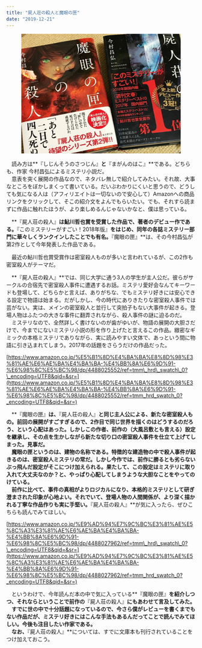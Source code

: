 ```yaml
---
title: "屍人荘の殺人と魔眼の匣"
date: "2019-12-21"
---
```


<figure>

![](assets/nf84f45f8b1d2_2da5c9a87eae9bde4b91ef2f2f440df3.jpeg)

</figure>

　読み方は**『しじんそうのさつじん』**と**『まがんのはこ』**である。どちらも、作家 今村昌弘によるミステリ小説だ。  
　意表を突く展開の作品なので、ネタバレ無しで紹介してみたい。それ故、大事なところをぼかしまくって書いている。だいぶわかりにくいと思うので、どうしても気になる人は（アフィリエイトは一切ないので安心して）Amazonへの商品リンクをクリックして、そこの紹介文をよんでもらいたい。でも、それすら読まずに作品に触れたほうが、より楽しめるんじゃないかなと、僕は思っている。

　**『屍人荘の殺人』**は鮎川哲也賞を受賞した作品で、著者のデビュー作である。**『このミステリーがすごい！2018年版』**をはじめ、同年の各誌ミステリー部門に華々しくランクインしたことでも有名。**『魔眼の匣』**は、その今村昌弘が第2作として今年発表した作品である。

　最近の鮎川哲也賞受賞作は密室殺人ものが多いと言われているが、この2作も密室殺人がテーマだ。

　**『屍人荘の殺人』**では、同じ大学に通う3人の学生が主人公だ。彼らがサークルの合宿先で密室殺人事件に遭遇するお話。ミステリ愛好会なんてキーワードも登場して、どちらかと言えば、ありがちな、でもミステリ好きには安心できる設定で物語は始まる。だがしかし、今の時代にありきたりな密室殺人事件では芸がない。実は、メインの密室殺人と並行して突拍子もない大事件が起きる。登場人物はふたつの大きな事件に翻弄されながら、殺人事件の謎に迫るのだ。  
　ミステリなので、全然詳しく書けないのが歯がゆいが、物語の展開の大胆さだけで、今までにないミステリ小説の形を作り上げたと言えるこの作品。緻密なギミックの本格ミステリでありながら、実に読みやすい文体で、あっという間に物語に引き込まれてしまう。2017年の話題をさらうだけの作品だった。

[https://www.amazon.co.jp/%E5%B1%8D%E4%BA%BA%E8%8D%98%E3%81%AE%E6%AE%BA%E4%BA%BA-%E4%BB%8A%E6%9D%91-%E6%98%8C%E5%BC%98/dp/4488025552/ref=tmm\_hrd\_swatch\_0?\_encoding=UTF8&qid=&sr=](https://www.amazon.co.jp/%E5%B1%8D%E4%BA%BA%E8%8D%98%E3%81%AE%E6%AE%BA%E4%BA%BA-%E4%BB%8A%E6%9D%91-%E6%98%8C%E5%BC%98/dp/4488025552/ref=tmm_hrd_swatch_0?_encoding=UTF8&qid=&sr=)

　**『魔眼の匣』**は、**『屍人荘の殺人』**と同じ主人公による、新たな密室殺人もの。前回の展開がすごすぎるので、2作目で同じ世界を描くのはどうするのだろう、という心配はあった。しかしこの作者、前作の（大風呂敷とも言える）設定を継承し、その点を生かしながら新たな切り口の密室殺人事件を仕立て上げてしまった。見事だ。  
　魔眼の匣というのは、建物の名称である。特徴的な建造物の中で殺人事件が起きるのは、密室殺人ミステリの常だ。しかし今作では、前作に勝るとも劣らないぶっ飛んだ設定がそこにつけ加えられる。果たして、この設定はミステリに取り入れて大丈夫なのか？と、やっぱり心配してしまうような大胆なことをやってのけている。  
　前作に比べて、事件の真相がよりロジカルになり、本格的ミステリとして研ぎ澄まされた印象が心地よい。それでいて、登場人物の人間関係が、より深く描かれる丁寧な作品作りも実に手堅い。**『屍人荘の殺人』**が気に入ったら、ぜひこちらも読んでみてほしい。

[https://www.amazon.co.jp/%E9%AD%94%E7%9C%BC%E3%81%AE%E5%8C%A3%E3%81%AE%E6%AE%BA%E4%BA%BA-%E4%BB%8A%E6%9D%91-%E6%98%8C%E5%BC%98/dp/4488027962/ref=tmm\_hrd\_swatch\_0?\_encoding=UTF8&qid=&sr=](https://www.amazon.co.jp/%E9%AD%94%E7%9C%BC%E3%81%AE%E5%8C%A3%E3%81%AE%E6%AE%BA%E4%BA%BA-%E4%BB%8A%E6%9D%91-%E6%98%8C%E5%BC%98/dp/4488027962/ref=tmm_hrd_swatch_0?_encoding=UTF8&qid=&sr=)

　というわけで、今年読んだ本の中で気に入っている**『魔眼の匣』**を紹介しつつ、それならということで前作の**『屍人荘の殺人』**にもあわせて言及してみた。  
　すでに世の中で十分話題になっているので、今さら僕がレビューを書くまでもない作品だが、ミステリ好きにはこんな手法もあるんだってことで読んでみてほしい。今後も注目したい作家である。  
　なお、**『屍人荘の殺人』**については、すでに文庫本も刊行されていることをつけ加えておこう。
